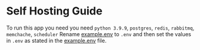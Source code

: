 # Self Hosting Guide
To run this app you need you need `python 3.9.9`, `postgres`, `redis`, `rabbitmq`, `memchache`, `scheduler`
Rename [example.env](/example.env) to `.env` and then set the values in `.env` as stated in the [example.env](/example.env) file.
